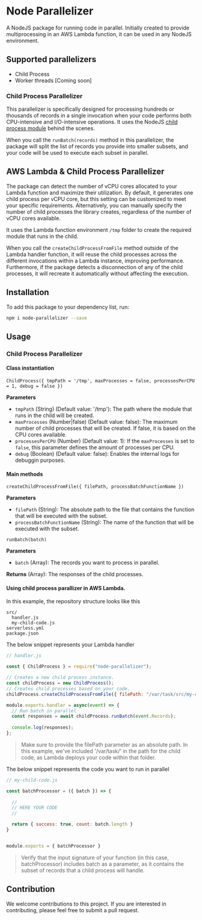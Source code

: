 # Node Parallelizer
A NodeJS package for running code in parallel. Initially created to provide multiprocessing in an AWS Lambda function, it can be used in any NodeJS environment.

## Supported parallelizers
- Child Process
- Worker threads [Coming soon]

### Child Process Parallelizer
This parallelizer is specifically designed for processing hundreds or thousands of records in a single invocation when your code performs both CPU-intensive and I/O-intensive operations. It uses the NodeJS [child process module](https://nodejs.org/api/child_process.html) behind the scenes.

When you call the `runBatch(records)` method in this parallelizer, the package will split the list of records you provide into smaller subsets, and your code will be used to execute each subset in parallel.

## AWS Lambda & Child Process Parallelizer
The package can detect the number of vCPU cores allocated to your Lambda function and maximize their utilization. By default, it generates one child process per vCPU core, but this setting can be customized to meet your specific requirements. Alternatively, you can manually specify the number of child processes the library creates, regardless of the number of vCPU cores available.

It uses the Lambda function environment `/tmp` folder to create the required module that runs in the child.

When you call the `createChildProcessFromFile` method outside of the Lambda handler function, it will reuse the child processes across the different invocations within a Lambda instance, improving performance. Furthermore, if the package detects a disconnection of any of the child processes, it will recreate it automatically without affecting the execution.

## Installation
To add this package to your dependency list, run:

```bash
npm i node-parallelizer --save
```
## Usage
### Child Process Parallelizer
#### Class instantiation
`ChildProcess({ tmpPath = '/tmp', maxProcesses = false, processesPerCPU = 1, debug = false })`

**Parameters**
- `tmpPath` (String) (Default value: '/tmp'): The path where the module that runs in the child will be created.
- `maxProcesses` (Number|false) (Default value: false): The maximum number of child processes that will be created. If false, it is based on the CPU cores available.
- `processesPerCPU` (Number) (Default value: 1): If the `maxProcesses` is set to `false`, this parameter defines the amount of processes per CPU.
- `debug` (Boolean) (Default value: false): Enables the internal logs for debuggin purposes.
#### Main methods
`createChildProcessFromFile({ filePath, processBatchFunctionName })`

**Parameters**
- `filePath` (String): The absolute path to the file that contains the function that will be executed with the subset.
- `processBatchFunctionName` (String): The name of the function that will be executed with the subset.

`runBatch(batch)`

**Parameters**
- `batch` (Array): The records you want to process in parallel.

**Returns** (Array): The responses of the child processes.
#### Using child process parallizer in AWS Lambda.
In this example, the repository structure looks like this
```
src/
  handler.js
  my-child-code.js
serverless.yml
package.json
```

The below snippet represents your Lambda handler
```javascript
// handler.js

const { ChildProcess } = require("node-parallelizer");

// Creates a new child process instance.
const childProcess = new ChildProcess();
// Creates child processes based on your code.
childProcess.createChildProcessFromFile({ filePath: "/var/task/src/my-child-code.js", processBatchFunctionName: 'batchProcessor' });

module.exports.handler = async(event) => {
  // Run batch in parallel
  const responses = await childProcess.runBatch(event.Records);
  
  console.log(responses);
};

```
> Make sure to provide the filePath parameter as an absolute path. In this example, we've included '/var/task/' in the path for the child code, as Lambda deploys your code within that folder.

The below snippet represents the code you want to run in parallel
```javascript
// my-child-code.js

const batchProcessor = ({ batch }) => {
  
  //
  // HERE YOUR CODE
  //

  return { success: true, count: batch.length }
}


module.exports = { batchProcessor }

```
> Verify that the input signature of your function (in this case, batchProcessor) includes batch as a parameter, as it contains the subset of records that a child process will handle.

## Contribution
We welcome contributions to this project. If you are interested in contributing, please feel free to submit a pull request.